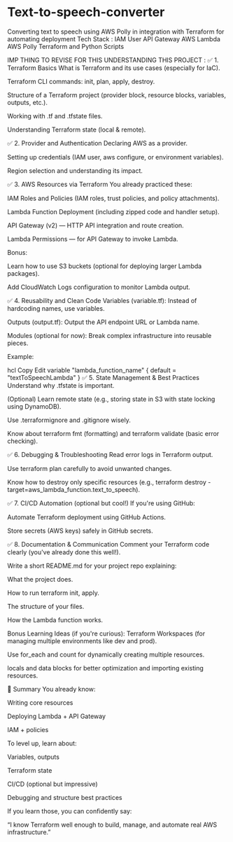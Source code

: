# Text-to-speech-converter
Converting text to speech using AWS Polly in integration with Terraform for automating deployment 
Tech Stack :
IAM User
API Gateway
AWS Lambda
AWS Polly
Terraform and Python Scripts 

IMP THING TO REVISE FOR THIS UNDERSTANDING THIS PROJECT :
✅ 1. Terraform Basics
 What is Terraform and its use cases (especially for IaC).

 Terraform CLI commands: init, plan, apply, destroy.

 Structure of a Terraform project (provider block, resource blocks, variables, outputs, etc.).

 Working with .tf and .tfstate files.

 Understanding Terraform state (local & remote).

✅ 2. Provider and Authentication
 Declaring AWS as a provider.

 Setting up credentials (IAM user, aws configure, or environment variables).

 Region selection and understanding its impact.

✅ 3. AWS Resources via Terraform
You already practiced these:

 IAM Roles and Policies (IAM roles, trust policies, and policy attachments).

 Lambda Function Deployment (including zipped code and handler setup).

 API Gateway (v2) — HTTP API integration and route creation.

 Lambda Permissions — for API Gateway to invoke Lambda.

Bonus:

 Learn how to use S3 buckets (optional for deploying larger Lambda packages).

 Add CloudWatch Logs configuration to monitor Lambda output.

✅ 4. Reusability and Clean Code
 Variables (variable.tf): Instead of hardcoding names, use variables.

 Outputs (output.tf): Output the API endpoint URL or Lambda name.

 Modules (optional for now): Break complex infrastructure into reusable pieces.

Example:

hcl
Copy
Edit
variable "lambda_function_name" {
  default = "textToSpeechLambda"
}
✅ 5. State Management & Best Practices
 Understand why .tfstate is important.

 (Optional) Learn remote state (e.g., storing state in S3 with state locking using DynamoDB).

 Use .terraformignore and .gitignore wisely.

 Know about terraform fmt (formatting) and terraform validate (basic error checking).

✅ 6. Debugging & Troubleshooting
 Read error logs in Terraform output.

 Use terraform plan carefully to avoid unwanted changes.

 Know how to destroy only specific resources (e.g., terraform destroy -target=aws_lambda_function.text_to_speech).

✅ 7. CI/CD Automation (optional but cool!)
If you're using GitHub:

 Automate Terraform deployment using GitHub Actions.

 Store secrets (AWS keys) safely in GitHub secrets.

✅ 8. Documentation & Communication
 Comment your Terraform code clearly (you've already done this well!).

 Write a short README.md for your project repo explaining:

What the project does.

How to run terraform init, apply.

The structure of your files.

How the Lambda function works.

Bonus Learning Ideas (if you're curious):
 Terraform Workspaces (for managing multiple environments like dev and prod).

 Use for_each and count for dynamically creating multiple resources.

 locals and data blocks for better optimization and importing existing resources.

📌 Summary
You already know:

Writing core resources

Deploying Lambda + API Gateway

IAM + policies

To level up, learn about:

Variables, outputs

Terraform state

CI/CD (optional but impressive)

Debugging and structure best practices

If you learn those, you can confidently say:

“I know Terraform well enough to build, manage, and automate real AWS infrastructure.”